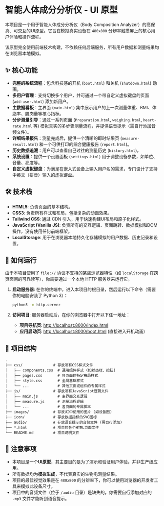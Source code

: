 # 智能人体成分分析仪 - UI 原型

本项目是一个用于智能人体成分分析仪（Body Composition Analyzer）的高保真、可交互的UI原型。它旨在模拟真实设备在 `480x800` 分辨率触摸屏上的核心用户体验和操作流程。

该原型完全使用前端技术构建，不依赖任何后端服务，所有用户数据和测量结果均在浏览器本地模拟。

## ✨ 核心功能

- **完整的系统流程**：包含科技感的开机 (`boot.html`) 和关机 (`shutdown.html`) 动画。
- **多用户管理**：支持切换多个用户，并可通过一个带自定义虚拟键盘的页面 (`add-user.html`) 添加新用户。
- **主数据看板**：主界面 (`main.html`) 集中展示用户的上一次测量体重、BMI、体脂率、肌肉量等核心指标。
- **分步测量引导**：通过一系列页面 (`Preparation.html`, `weighing.html`, `heart-rate.html` 等) 模拟真实的多步骤测量流程，并提供语音提示（需自行添加音频文件）。
- **详细结果报告**：测量完成后，提供一个清晰的即时结果页 (`measure-result.html`) 和一个可供打印的综合健康报告 (`report.html`)。
- **历史数据追溯**：用户可以查看自己过往的测量历史 (`history.html`)。
- **系统设置**：提供一个设置面板 (`settings.html`) 用于调整设备参数，如单位、音量、亮度等。
- **自定义虚拟键盘**：为满足在嵌入式设备上输入用户名的需求，专门设计了支持中英文（拼音）输入的虚拟键盘。

## 🛠️ 技术栈

- **HTML5**: 负责页面的基本结构。
- **CSS3**: 负责所有样式和布局，包括复杂的动画效果。
- **Tailwind CSS**: 通过 CDN 引入，用于快速构建UI布局和原子化样式。
- **JavaScript (Vanilla JS)**: 负责所有的交互逻辑、页面跳转、数据模拟和DOM操作，没有使用任何前端框架。
- **LocalStorage**: 用于在浏览器本地持久化存储模拟的用户数据、历史记录和设置。

## 🚀 如何运行

由于本项目使用了 `file://` 协议不支持的某些浏览器特性（如 `localStorage` 在跨页面间的可靠读写），你需要通过一个本地 HTTP 服务器来运行它。

1.  **启动服务器**:
    在你的终端中，进入本项目的根目录，然后运行以下命令（需要你的电脑安装了 Python 3）：
    ```bash
    python3 -m http.server
    ```

2.  **访问项目**:
    服务器启动后，在你的浏览器中打开以下任一地址：
    - **项目导航页**: [http://localhost:8000/index.html](http://localhost:8000/index.html)
    - **应用启动页**: [http://localhost:8000/boot.html](http://localhost:8000/boot.html) (直接进入开机动画)

## 📂 项目结构

```
.
├── css/              # 存放所有CSS样式文件
│   ├── components.css  # 通用组件样式 (如状态栏、按钮)
│   ├── pages.css       # 各页面的特定布局样式
│   ├── style.css       # 全局基础样式
│   └── ...             # 其他页面或组件的专属样式
├── js/               # 存放所有JavaScript逻辑文件
│   ├── main.js         # 主界面交互逻辑
│   ├── measure.js      # 测量流程逻辑
│   └── ...             # 各页面的专属脚本
├── images/           # 存放UI中使用的图片 (如设备图)
├── icon/             # 存放数据指标的SVG图标
├── audio/            # 存放语音提示的音频文件 (需自行添加)
├── *.html            # 项目的各个HTML页面文件
└── README.md         # 项目说明文件
```

## 📝 注意事项

- 本项目是一个**UI原型**，其主要目的是为了演示和验证用户体验，并非生产级应用。
- 所有数据均为**模拟生成**，不代表真实的生物电测量结果。
- 项目的最佳视觉效果是在 `480x800` 的分辨率下，你可以使用浏览器的开发者工具来模拟此设备尺寸。
- 项目中的音频文件（位于 `/audio` 目录）是缺失的，你需要自行添加对应的 `.mp3` 文件才能听到语音提示。
